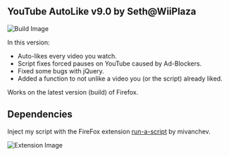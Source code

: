  ## YouTube AutoLike v9.0 by Seth@WiiPlaza
  ![Build Image](https://thumbs2.imgbox.com/30/cf/xfEdJdzG_t.jpg)

  In this version:

- Auto-likes every video you watch.
- Script fixes forced pauses on YouTube caused by Ad-Blockers.
- Fixed some bugs with jQuery.
- Added a function to not unlike a video you (or the script) already liked.

Works on the latest version (build) of Firefox.

## Dependencies

Inject my script with the FireFox extension [run-a-script](https://addons.mozilla.org/en-US/firefox/addon/run-a-script/) by mivanchev.

![Extension Image](https://thumbs2.imgbox.com/30/bd/eq9LXDjD_t.jpg)
